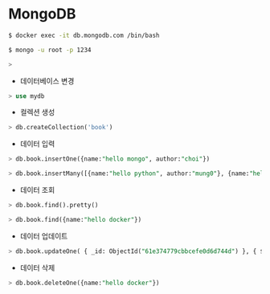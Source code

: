 # MongoDB

```bash
$ docker exec -it db.mongodb.com /bin/bash

$ mongo -u root -p 1234

>
```

* 데이터베이스 변경

```sql
> use mydb
```

* 컬렉션 생성

```sql
> db.createCollection('book')
```

* 데이터 입력

```sql
> db.book.insertOne({name:"hello mongo", author:"choi"})

> db.book.insertMany([{name:"hello python", author:"mung0"}, {name:"hello docker", author:"mung1"}])
```

* 데이터 조회

```sql
> db.book.find().pretty()

> db.book.find({name:"hello docker"})
```

* 데이터 업데이트

```sql
> db.book.updateOne( { _id: ObjectId("61e374779cbbcefe0d6d744d") }, { $set: { author: "mm" } } )
```

* 데이터 삭제

```sql
> db.book.deleteOne({name:"hello docker"})

```